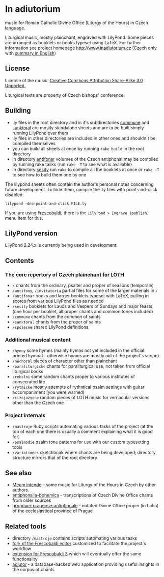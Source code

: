 # In adiutorium

music for Roman Catholic Divine Office (Liturgy of the Hours) in Czech language.

Liturgical music, mostly plainchant, engraved with LilyPond.
Some pieces are arranged as booklets or books typeset using LaTeX.
For further information see project homepage
http://www.inadiutorium.cz
(Czech only, with [summary in English](http://www.inadiutorium.cz/english.php))

## License

License of the music:
[Creative Commons Attribution Share-Alike 3.0 Unported.](http://creativecommons.org/licenses/by-sa/3.0/deed.en)

Liturgical texts are property of Czech bishops' conference.

## Building

* .ly files in the root directory and in it's subdirectories [commune](./commune)
and [sanktoral](./sanktoral) are mostly standalone sheets and are to be built simply
running LilyPond over them
* .ly files in other directories are included in other ones and shouldn't be compiled themselves
* you can build all sheets at once by running `rake build` in the root directory
* in directory [antifonar](./antifonar) volumes of the Czech antiphonal may be compiled by running rake tasks (run `rake -T` to see what is available)
* in directory [sesity](./sesity) run `rake` to compile all the booklets at once or `rake -T` to see how to build them one by one

The lilypond sheets often contain the author's personal
notes concerning future development.
To hide them, compile the .ly files with point-and-click disabled:

`lilypond -dno-point-and-click FILE.ly`

If you are using [Frescobaldi](https://frescobaldi.org/), there is the
`LilyPond > Engrave (publish)` menu item for this.

## LilyPond version

LilyPond 2.24.x is currently being used in development.

## Contents

### The core repertory of Czech plainchant for LOTH

- `/` chants from the ordinary, psalter and proper of seasons (temporale)
- `/antifony`, `/invitatoria` partial files for some of the larger materials in `/`
- `/antifonar` books and larger booklets typeset with LaTeX, pulling in scores from various LilyPond files as needed
- `/sesity` booklets for Lauds and Vespers of Sundays and major feasts (one hour per booklet, all proper chants and common tones included)
- `/commune` chants from the common of saints
- `/sanktoral` chants from the proper of saints
- `/spolecne` shared LilyPond definitions

### Additional musical content

- `/hymny` some hymns (mainly hymns not yet included in the official printed hymnal - otherwise hymns are mostly out of the project's scope)
- `/nechoral` pieces of character other than plainchant
- `/paraliturgicke` chants for paraliturgical use, not taken from official liturgical books
- `/reholni` some random chants proper to various institutes of consecrated life
- `/rytmicke` mostly attempts of rythmical psalm settings with guitar accompaniment (you were warned)
- `/cizojazycne` random pieces of LOTH music for vernacular versions other than the Czech one

### Project internals

- `/nastroje` Ruby scripts automating various tasks of the project (at the top of each one there is usually a comment explaining what it is good for)
- `/psalmodie` psalm tone patterns for use with our custom typesetting tools
- `/variationes` sketchbook where chants are being developed; directory structure mirrors that of the root directory

## See also

- [Meum intende](https://github.com/igneus/Meum-intende) -
  some music for Liturgy of the Hours in Czech by other authors.
- [antiphonalia-bohemica](https://github.com/igneus/antiphonalia-bohemica) -
  transcriptions of Czech Divine Office chants from older sources
- [proprium-pragense-antiphonale](https://github.com/igneus/proprium-pragense-antiphonale) -
  notated Divine Office proper (in Latin) of the ecclesiastical province of Prague

## Related tools

- directory `/nastroje` contains scripts automating various tasks
- [fork of the Frescobaldi editor](https://github.com/igneus/frescobaldi) customized
  to facilitate the project's workflow
- [extension for Frescobaldi 3](https://github.com/igneus/in-adiutorium-frescobaldi)
  which will eventually offer the same functionality
- [adiutor](https://github.com/igneus/adiutor) - a database-backed web application
  providing useful insights in the corpus of chants

